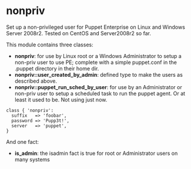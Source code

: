 nonpriv
=======

Set up a non-privileged user for Puppet Enterprise on Linux and Windows Server 2008r2.
Tested on CentOS and Server2008r2 so far.

This module contains three classes:

 * **nonpriv**: for use by Linux root or a Windows Administrator to setup a non-priv user to use PE; complete with a simple puppet.conf in the .puppet directory in their home dir.
 * **nonpriv::user_created_by_admin**: defined type to make the users as described above.
 * **nonpriv::puppet_run_sched_by_user**: for use by an Administrator or non-priv user to setup a scheduled task to run the puppet agent. Or at least it used to be. Not using just now.

```puppet 
class { 'nonpriv':
  suffix   => 'foobar',
  password => 'Pupp3t!',
  server   => 'puppet',
}
```

And one fact:

 * **is_admin**: the isadmin fact is true for root or Administrator users on many systems

